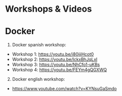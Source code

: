 # Workshops & Videos
# Docker
1. Docker spanish workshop:
- Workshop 1: https://youtu.be/i80ijiHcot0
- Workshop 2: https://youtu.be/lckxBhJqLxI
- Workshop 3: https://youtu.be/NhCfo1-uKBs
- Workshop 4: https://youtu.be/FEYm4gQGXWQ
2. Docker english workshop:
- https://www.youtube.com/watch?v=KYNsuGaSmdo